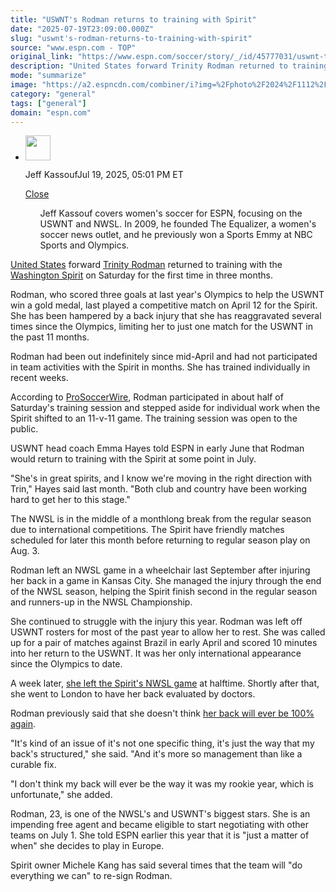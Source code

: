 ```yaml
---
title: "USWNT's Rodman returns to training with Spirit"
date: "2025-07-19T23:09:00.000Z"
slug: "uswnt's-rodman-returns-to-training-with-spirit"
source: "www.espn.com - TOP"
original_link: "https://www.espn.com/soccer/story/_/id/45777031/uswnt-trinity-rodman-returns-training-spirit"
description: "United States forward Trinity Rodman returned to training with the Washington Spirit on Saturday for the first time in three months."
mode: "summarize"
image: "https://a2.espncdn.com/combiner/i?img=%2Fphoto%2F2024%2F1112%2Fr1414004_1296x729_16%2D9.jpg"
category: "general"
tags: ["general"]
domain: "espn.com"
---
```

<div id="readability-page-1" class="page"><div><div><ul><li><p><img src="https://a.espncdn.com/combiner/i?img=/i/columnists/full/kassouf_jeff.png&amp;h=80&amp;w=80&amp;scale=crop" alt="" width="40" height="40"></p><p>Jeff Kassouf<span>Jul 19, 2025, 05:01 PM ET</span></p><div><p><a href="#">Close</a></p><ul>Jeff Kassouf covers women's soccer for ESPN, focusing on the USWNT and NWSL. In 2009, he founded The Equalizer, a women's soccer news outlet, and he previously won a Sports Emmy at NBC Sports and Olympics.</ul></div></li></ul></div><p><a data-clubhouse-guid="cb9be884-d621-f46a-952e-7f9ef155cad5" href="https://www.espn.com/soccer/team?id=2765">United States</a> forward <a data-player-guid="f72a6ee3-aeab-3b0a-a5d5-89388ec9f41d" href="https://www.espn.com/soccer/player/_/id/317423/trinity-rodman">Trinity Rodman</a> returned to training with the <a data-clubhouse-guid="ceb0544b-1663-0efa-3eab-383896a3f48b" href="https://www.espn.com/soccer/team?id=15365">Washington Spirit</a> on Saturday for the first time in three months.</p><p>Rodman, who scored three goals at last year's Olympics to help the USWNT win a gold medal, last played a competitive match on April 12 for the Spirit. She has been hampered by a back injury that she has reaggravated several times since the Olympics, limiting her to just one match for the USWNT in the past 11 months.</p><p>Rodman had been out indefinitely since mid-April and had not participated in team activities with the Spirit in months. She has trained individually in recent weeks.</p><p>According to <a href="https://prosoccerwire.usatoday.com/story/sports/nwsl/2025/07/19/trinity-rodman-washington-spirit-training-injury-uswnt/85291300007/" target="_blank">ProSoccerWire</a>, Rodman participated in about half of Saturday's training session and stepped aside for individual work when the Spirit shifted to an 11-v-11 game. The training session was open to the public.</p><p>USWNT head coach Emma Hayes told ESPN in early June that Rodman would return to training with the Spirit at some point in July.</p><p>"She's in great spirits, and I know we're moving in the right direction with Trin," Hayes said last month. "Both club and country have been working hard to get her to this stage."</p><p>The NWSL is in the middle of a monthlong break from the regular season due to international competitions. The Spirit have friendly matches scheduled for later this month before returning to regular season play on Aug. 3.</p><p>Rodman left an NWSL game in a wheelchair last September after injuring her back in a game in Kansas City. She managed the injury through the end of the NWSL season, helping the Spirit finish second in the regular season and runners-up in the NWSL Championship.</p><p>She continued to struggle with the injury this year. Rodman was left off USWNT rosters for most of the past year to allow her to rest. She was called up for a pair of matches against Brazil in early April and scored 10 minutes into her return to the USWNT. It was her only international appearance since the Olympics to date.</p><p>A week later, <a href="https://www.espn.com/soccer/story/_/id/44751414/uswnt-trinity-rodman-washington-spirit-back-injury" target="_blank">she left the Spirit's NWSL game</a> at halftime. Shortly after that, she went to London to have her back evaluated by doctors.</p><p>Rodman previously said that she doesn't think <a href="https://www.espn.com/soccer/story/_/id/44457835/trinity-rodman-back-injury-100-uswnt-washington-spirit" target="_blank">her back will ever be 100% again</a>.</p><p>"It's kind of an issue of it's not one specific thing, it's just the way that my back's structured," she said. "And it's more so management than like a curable fix.</p><p>"I don't think my back will ever be the way it was my rookie year, which is unfortunate," she added.</p><p>Rodman, 23, is one of the NWSL's and USWNT's biggest stars. She is an impending free agent and became eligible to start negotiating with other teams on July 1. She told ESPN earlier this year that it is "just a matter of when" she decides to play in Europe.</p><p>Spirit owner Michele Kang has said several times that the team will "do everything we can" to re-sign Rodman.</p>
</div></div>